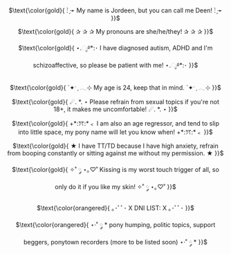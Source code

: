 <p align="center">
$\text{\color{gold}{ : ̗̀➛ My name is Jordeen, but you can call me Deen! : ̗̀➛ }}$

</p> 

<p align="center">
$\text{\color{gold}{ ✰ ✰ ✰ My pronouns are she/he/they! ✰ ✰ ✰ }}$

</p> 

<p align="center">
$\text{\color{gold}{ ⋆.ೃ࿔*:･ I have diagnosed autism, ADHD and I'm schizoaffective, so please be patient with me! ⋆.ೃ࿔*:･ }}$

</p> 

<p align="center">
$\text{\color{gold}{ `✦ˑ ִֶ 𓂃⊹ My age is 24, keep that in mind. `✦ˑ ִֶ 𓂃⊹ }}$
  
</p> 

<p align="center">
$\text{\color{gold}{ ☄. *. ⋆ Please refrain from sexual topics if you're not 18+, it makes me uncomfortable! ☄. *. ⋆ }}$

</p> 

<p align="center">
$\text{\color{gold}{ +*:ꔫ:*﹤ I am also an age regressor, and tend to slip into little space, my pony name will let you know when! +*:ꔫ:*﹤ }}$

</p> 

<p align="center">
$\text{\color{gold}{ ★ I have TT/TD because I have high anxiety, refrain from booping constantly or sitting against me without my permission. ★ }}$

</p> 

<p align="center">
$\text{\color{gold}{ ✧˚ ༘ ⋆｡♡˚ Kissing is my worst touch trigger of all, so only do it if you like my skin! ✧˚ ༘ ⋆｡♡˚ }}$

</p> 

<p align="center">
$\text{\color{orangered}{ ｡･ﾟﾟ･ X DNI LIST: X ｡･ﾟﾟ･ }}$
<p align="center"> $\text{\color{orangered}{ ⋆·˚ ༘ * pony humping, politic topics, support beggers, ponytown recorders (more to be listed soon) ⋆·˚ ༘ * }}$
